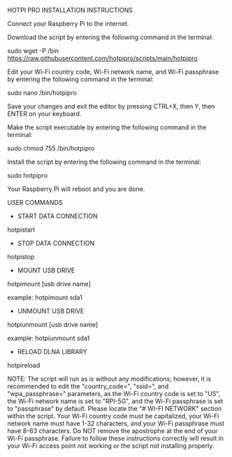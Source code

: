 HOTPI PRO INSTALLATION INSTRUCTIONS

Connect your Raspberry Pi to the internet.

Download the script by entering the following command in the terminal:

sudo wget -P /bin https://raw.githubusercontent.com/hotpipro/scripts/main/hotpipro

Edit your Wi-Fi country code, Wi-Fi network name, and Wi-Fi passphrase by entering the following command in the terminal:

sudo nano /bin/hotpipro

Save your changes and exit the editor by pressing CTRL+X, then Y, then ENTER on your keyboard.

Make the script executable by entering the following command in the terminal:

sudo chmod 755 /bin/hotpipro

Install the script by entering the following command in the terminal:

sudo hotpipro

Your Raspberry Pi will reboot and you are done.

USER COMMANDS

- START DATA CONNECTION

hotpistart

- STOP DATA CONNECTION

hotpistop

- MOUNT USB DRIVE

hotpimount [usb drive name]

example: hotpimount sda1

- UNMOUNT USB DRIVE

hotpiunmount [usb drive name]

example: hotpiunmount sda1

- RELOAD DLNA LIBRARY

hotpireload

NOTE: The script will run as is without any modifications; however, it is recommended to edit the "country_code=", "ssid=", and "wpa_passphrase=" parameters, as the Wi-Fi country code is set to "US", the Wi-Fi network name is set to "RPI-5G", and the Wi-Fi passphrase is set to "passphrase" by default. Please locate the "# WI-FI NETWORK" section within the script. Your Wi-Fi country code must be capitalized, your Wi-Fi network name must have 1-32 characters, and your Wi-Fi passphrase must have 8-63 characters. Do NOT remove the apostrophe at the end of your Wi-Fi passphrase. Failure to follow these instructions correctly will result in your Wi-Fi access point not working or the script not installing properly.
